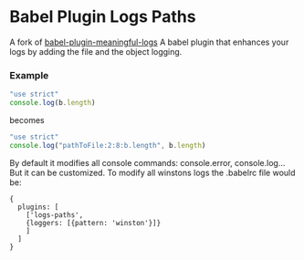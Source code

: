 Babel Plugin Logs Paths
======

A fork of [babel-plugin-meaningful-logs](https://github.com/furstenheim/babel-plugin-meaningful-logs) A babel plugin that enhances your logs by adding the file and the object logging.

### Example
```javascript
"use strict"
console.log(b.length)
```

becomes

```javascript
"use strict"
console.log("pathToFile:2:8:b.length", b.length)
```

By default it modifies all console commands: console.error, console.log... But it can be customized. To modify all winstons logs the .babelrc file would be:

```
{
  plugins: [
    ['logs-paths',
    {loggers: [{pattern: 'winston'}]}
    ]
  ]
}
```

